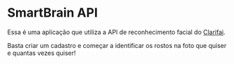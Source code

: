 # SmartBrain API

Essa é uma aplicação que utiliza a API de reconhecimento facial do [Clarifai](https://www.clarifai.com/).

Basta criar um cadastro e começar a identificar os rostos na foto que quiser e quantas vezes quiser!
